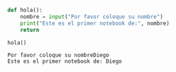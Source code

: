 ```python
def hola():
    nombre = input("Por favor coloque su nombre")
    print("Este es el primer notebook de:", nombre)
    return


```


```python
hola()


```

    Por favor coloque su nombreDiego
    Este es el primer notebook de: Diego
    


```python

```


```python

```
